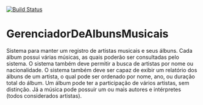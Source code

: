 [![Build Status](https://travis-ci.org/Franciiss/GerenciadorDeAlbunsMusicais.svg?branch=master)](https://travis-ci.org/Franciiss/GerenciadorDeAlbunsMusicais)

# GerenciadorDeAlbunsMusicais
Sistema para manter um registro de artistas musicais e seus álbuns. Cada álbum possui várias músicas, as quais poderão ser consultadas pelo sistema. O sistema também deve permitir a busca de artistas por nome ou nacionalidade. O sistema também deve ser capaz de exibir um relatório dos álbuns de um artista, o qual pode ser ordenado por nome, ano, ou duração total do álbum. Um álbum pode ter a participação de vários artistas, sem distinção. Já a música pode possuir um ou mais  autores e intérpretes (todos considerados artistas).